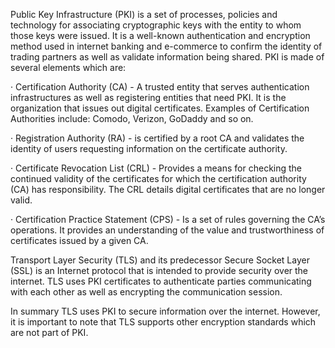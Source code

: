 Public Key Infrastructure (PKI) is a set of processes, policies and technology for associating cryptographic keys with the entity to whom those keys were issued. It is a well-known authentication and encryption method used in internet banking and e-commerce to confirm the identity of trading partners as well as validate information being shared.  PKI is made of several elements which are:
 
·        Certification Authority (CA) - A trusted entity that serves authentication infrastructures as well as registering entities that need PKI. It is the organization that issues out digital certificates.  Examples of Certification Authorities include: Comodo, Verizon, GoDaddy and so on.
 
·        Registration Authority (RA) - is certified by a root CA and validates the identity of users requesting information on the certificate authority.
 
·        Certificate Revocation List (CRL) - Provides a means for checking the continued validity of the certificates for which the certification authority (CA) has responsibility. The CRL details digital certificates that are no longer valid.
 
·        Certification Practice Statement (CPS) - Is a set of rules governing the CA’s operations. It provides an understanding of the value and trustworthiness of certificates issued by a given CA.
 
Transport Layer Security (TLS) and its predecessor Secure Socket Layer (SSL) is an Internet protocol that is intended to provide security over the internet. TLS uses PKI certificates to authenticate parties communicating with each other as well as encrypting the communication session.
 
 
In summary TLS uses PKI to secure information over the internet. However, it is important to note that TLS supports other encryption standards which are not part of PKI.
